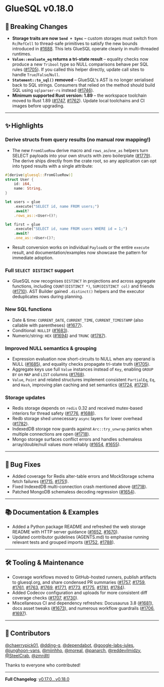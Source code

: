# GlueSQL v0.18.0

## 🌊 Breaking Changes

- **Storage traits are now `Send + Sync`** – custom storages must switch from `Rc`/`RefCell` to thread-safe primitives to satisfy the new bounds introduced in [#1688](https://github.com/gluesql/gluesql/pull/1688). This lets GlueSQL operate cleanly in multi-threaded runtimes.
- **`Value::evaluate_eq` returns a tri-state result** – equality checks now produce a new `Tribool` type so NULL comparisons behave per SQL rules ([#1705](https://github.com/gluesql/gluesql/pull/1705)). If you called this helper directly, update call sites to handle `True`/`False`/`Null`.
- **`Statement::to_sql()` removed** – GlueSQL's AST is no longer serialised back to SQL strings. Consumers that relied on the method should build SQL using `sqlparser-rs` instead ([#1746](https://github.com/gluesql/gluesql/pull/1746)).
- **Minimum supported Rust version: 1.89** – the workspace toolchain moved to Rust 1.89 ([#1747](https://github.com/gluesql/gluesql/pull/1747), [#1762](https://github.com/gluesql/gluesql/pull/1762)). Update local toolchains and CI images before upgrading.

---

## ✨ Highlights

### Derive structs from query results (no manual row mapping!)
- The new `FromGlueRow` derive macro and `rows_as`/`one_as` helpers turn SELECT payloads into your own structs with zero boilerplate ([#1779](https://github.com/gluesql/gluesql/pull/1779)). The derive ships directly from the crate root, so any application can opt into typed results with a single attribute:

```rust
#[derive(gluesql::FromGlueRow)]
struct User {
    id: i64,
    name: String,
}

let users = glue
    .execute("SELECT id, name FROM users;")
    .await?
    .rows_as::<User>()?;

let first = glue
    .execute("SELECT id, name FROM users WHERE id = 1;")
    .await?
    .one_as::<User>()?;
```

- Result conversion works on individual `Payload`s or the entire `execute` result, and documentation/examples now showcase the pattern for immediate adoption.

### Full `SELECT DISTINCT` support
- GlueSQL now recognises `DISTINCT` in projections and across aggregate functions, including `COUNT(DISTINCT *)`, `SUM(DISTINCT col)` and friends ([#1710](https://github.com/gluesql/gluesql/pull/1710)). AST Builder gained `.distinct()` helpers and the executor deduplicates rows during planning.

### New SQL functions
- Date & time: `CURRENT_DATE`, `CURRENT_TIME`, `CURRENT_TIMESTAMP` (also callable with parentheses) ([#1677](https://github.com/gluesql/gluesql/pull/1677)).
- Conditional: `NULLIF` ([#1683](https://github.com/gluesql/gluesql/pull/1683)).
- Numeric/string: `HEX` ([#1694](https://github.com/gluesql/gluesql/pull/1694)) and `TRUNC` ([#1787](https://github.com/gluesql/gluesql/pull/1787)).

### Improved NULL semantics & grouping
- Expression evaluation now short-circuits to NULL when any operand is NULL ([#1685](https://github.com/gluesql/gluesql/pull/1685)), and equality checks propagate tri-state truth ([#1705](https://github.com/gluesql/gluesql/pull/1705)).
- Aggregate keys use full `Value` instances instead of `Key`, enabling `GROUP BY` on `MAP` and `LIST` columns ([#1768](https://github.com/gluesql/gluesql/pull/1768)).
- `Value`, `Point` and related structures implement consistent `PartialEq`, `Eq`, and `Hash`, improving plan caching and set semantics ([#1724](https://github.com/gluesql/gluesql/pull/1724), [#1729](https://github.com/gluesql/gluesql/pull/1729)).

### Storage updates
- Redis storage depends on `redis` 0.32 and received mutex-based interiors for thread safety ([#1776](https://github.com/gluesql/gluesql/pull/1776), [#1688](https://github.com/gluesql/gluesql/pull/1688)).
- Redb storage shed unnecessary `async` layers for lower overhead ([#1782](https://github.com/gluesql/gluesql/pull/1782)).
- IndexedDB storage now guards against `Arc::try_unwrap` panics when multiple connections are open ([#1718](https://github.com/gluesql/gluesql/pull/1718)).
- Mongo storage surfaces conflict errors and handles schemaless array/double/null values more reliably ([#1654](https://github.com/gluesql/gluesql/pull/1654), [#1655](https://github.com/gluesql/gluesql/pull/1655)).

---

## 🐛 Bug Fixes
- Added coverage for Redis alter-table errors and MockStorage schema fetch failures ([#1715](https://github.com/gluesql/gluesql/pull/1715), [#1751](https://github.com/gluesql/gluesql/pull/1751)).
- Fixed IndexedDB multi-connection crash mentioned above ([#1718](https://github.com/gluesql/gluesql/pull/1718)).
- Patched MongoDB schemaless decoding regression ([#1654](https://github.com/gluesql/gluesql/pull/1654)).

---

## 📚 Documentation & Examples
- Added a Python package README and refreshed the web storage README with HTTP server guidance ([#1652](https://github.com/gluesql/gluesql/pull/1652), [#1670](https://github.com/gluesql/gluesql/pull/1670)).
- Updated contributor guidelines (AGENTS.md) to emphasise running relevant tests and grouped imports ([#1752](https://github.com/gluesql/gluesql/pull/1752), [#1788](https://github.com/gluesql/gluesql/pull/1788)).

---

## 🛠️ Tooling & Maintenance
- Coverage workflows moved to GitHub-hosted runners, publish artifacts to gluesql.org, and share condensed PR summaries ([#1757](https://github.com/gluesql/gluesql/pull/1757), [#1759](https://github.com/gluesql/gluesql/pull/1759), [#1761](https://github.com/gluesql/gluesql/pull/1761), [#1763](https://github.com/gluesql/gluesql/pull/1763), [#1769](https://github.com/gluesql/gluesql/pull/1769), [#1771](https://github.com/gluesql/gluesql/pull/1771), [#1773](https://github.com/gluesql/gluesql/pull/1773), [#1775](https://github.com/gluesql/gluesql/pull/1775), [#1781](https://github.com/gluesql/gluesql/pull/1781), [#1784](https://github.com/gluesql/gluesql/pull/1784)).
- Added Codecov configuration and uploads for more consistent diff coverage checks ([#1707](https://github.com/gluesql/gluesql/pull/1707), [#1730](https://github.com/gluesql/gluesql/pull/1730)).
- Miscellaneous CI and dependency refreshes: Docusaurus 3.8 ([#1681](https://github.com/gluesql/gluesql/pull/1681)), docs asset tweaks ([#1673](https://github.com/gluesql/gluesql/pull/1673)), and numerous workflow guardrails ([#1706](https://github.com/gluesql/gluesql/pull/1706), [#1697](https://github.com/gluesql/gluesql/pull/1697)).

---

## 👥 Contributors
[@chaerrypick01](https://github.com/chaerrypick01), [@dding-g](https://github.com/dding-g), [@dependabot](https://github.com/dependabot), [@google-labs-jules](https://github.com/google-labs-jules), [@junghoon-vans](https://github.com/junghoon-vans), [@miinhho](https://github.com/miinhho), [@moreal](https://github.com/moreal), [@panarch](https://github.com/panarch), [@reddevilmidzy](https://github.com/reddevilmidzy), [@SteelCrab](https://github.com/SteelCrab), [@zmrdltl](https://github.com/zmrdltl)

Thanks to everyone who contributed!

---

**Full Changelog**: [v0.17.0...v0.18.0](https://github.com/gluesql/gluesql/compare/v0.17.0...v0.18.0)
